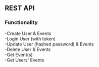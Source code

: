 ## REST API ##

### Functionality ###
-Create User & Events  
-Login User (with token)  
-Update User (hashed password) & Events  
-Delete User & Events  
-Get Event(s)  
-Get Users' Events  
